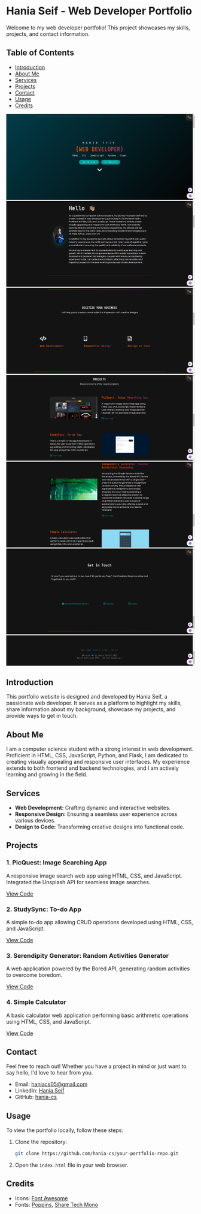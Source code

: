 
# Hania Seif - Web Developer Portfolio

Welcome to my web developer portfolio! This project showcases my skills, projects, and contact information.

## Table of Contents

- [Introduction](#introduction)
- [About Me](#about-me)
- [Services](#services)
- [Projects](#projects)
- [Contact](#contact)
- [Usage](#usage)
- [Credits](#credits)

![Screenshot One](one.png)
![Screenshot Two](two.png)
![Screenshot Three](three.png)
![Screenshot Four](four.png)
![Screenshot Four](five.png)
![Screenshot Four](six.png)
![Screenshot Four](seven.png)

## Introduction

This portfolio website is designed and developed by Hania Seif, a passionate web developer. It serves as a platform to highlight my skills, share information about my background, showcase my projects, and provide ways to get in touch.

## About Me

I am a computer science student with a strong interest in web development. Proficient in HTML, CSS, JavaScript, Python, and Flask, I am dedicated to creating visually appealing and responsive user interfaces. My experience extends to both frontend and backend technologies, and I am actively learning and growing in the field.

## Services

- **Web Development:** Crafting dynamic and interactive websites.
- **Responsive Design:** Ensuring a seamless user experience across various devices.
- **Design to Code:** Transforming creative designs into functional code.

## Projects

### 1. PicQuest: Image Searching App

A responsive image search web app using HTML, CSS, and JavaScript. Integrated the Unsplash API for seamless image searches.

[View Code](https://github.com/hania-cs/PicQuest.git)

### 2. StudySync: To-do App

A simple to-do app allowing CRUD operations developed using HTML, CSS, and JavaScript.

[View Code](https://github.com/hania-cs/To-Do-List)

### 3. Serendipity Generator: Random Activities Generator

A web application powered by the Bored API, generating random activities to overcome boredom.

[View Code](https://github.com/hania-cs/Random-Activities-Generator?tab=readme-ov-file)

### 4. Simple Calculator

A basic calculator web application performing basic arithmetic operations using HTML, CSS, and JavaScript.

[View Code](https://github.com/hania-cs/Calculator)

## Contact

Feel free to reach out! Whether you have a project in mind or just want to say hello, I'd love to hear from you.

- Email: [haniacs05@gmail.com](mailto:haniacs05@gmail.com)
- LinkedIn: [Hania Seif](www.linkedin.com/in/hania-seif)
- GitHub: [hania-cs](https://github.com/hania-cs)

## Usage

To view the portfolio locally, follow these steps:

1. Clone the repository:

   ```bash
   git clone https://github.com/hania-cs/your-portfolio-repo.git
   ```

2. Open the `index.html` file in your web browser.

## Credits

- Icons: [Font Awesome](https://fontawesome.com/)
- Fonts: [Poppins](https://fonts.google.com/specimen/Poppins), [Share Tech Mono](https://fonts.google.com/specimen/Share+Tech+Mono)

